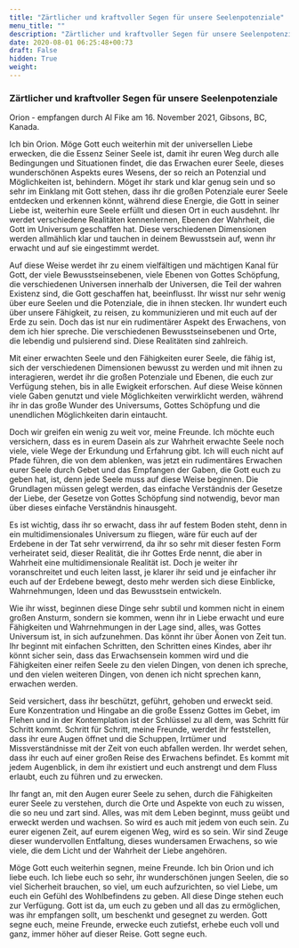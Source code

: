 ```yaml
---
title: "Zärtlicher und kraftvoller Segen für unsere Seelenpotenziale"
menu_title: ""
description: "Zärtlicher und kraftvoller Segen für unsere Seelenpotenziale"
date: 2020-08-01 06:25:48+00:73
draft: False
hidden: True
weight:
---
```

### Zärtlicher und kraftvoller Segen für unsere Seelenpotenziale

Orion - empfangen durch Al Fike am 16. November 2021, Gibsons, BC, Kanada.

Ich bin Orion. Möge Gott euch weiterhin mit der universellen Liebe erwecken, die die Essenz Seiner Seele ist, damit ihr euren Weg durch alle Bedingungen und Situationen findet, die das Erwachen eurer Seele, dieses wunderschönen Aspekts eures Wesens, der so reich an Potenzial und Möglichkeiten ist, behindern. Möget ihr stark und klar genug sein und so sehr im Einklang mit Gott stehen, dass ihr die großen Potenziale eurer Seele entdecken und erkennen könnt, während diese Energie, die Gott in seiner Liebe ist, weiterhin eure Seele erfüllt und diesen Ort in euch ausdehnt. Ihr werdet verschiedene Realitäten kennenlernen, Ebenen der Wahrheit, die Gott im Universum geschaffen hat. Diese verschiedenen Dimensionen werden allmählich klar und tauchen in deinem Bewusstsein auf, wenn ihr erwacht und auf sie eingestimmt werdet.

Auf diese Weise werdet ihr zu einem vielfältigen und mächtigen Kanal für Gott, der viele Bewusstseinsebenen, viele Ebenen von Gottes Schöpfung, die verschiedenen Universen innerhalb der Universen, die Teil der wahren Existenz sind, die Gott geschaffen hat, beeinflusst. Ihr wisst nur sehr wenig über eure Seelen und die Potenziale, die in ihnen stecken. Ihr wundert euch über unsere Fähigkeit, zu reisen, zu kommunizieren und mit euch auf der Erde zu sein. Doch das ist nur ein rudimentärer Aspekt des Erwachens, von dem ich hier spreche. Die verschiedenen Bewusstseinsebenen und Orte, die lebendig und pulsierend sind. Diese Realitäten sind zahlreich.

Mit einer erwachten Seele und den Fähigkeiten eurer Seele, die fähig ist, sich der verschiedenen Dimensionen bewusst zu werden und mit ihnen zu interagieren, werdet ihr die großen Potenziale und Ebenen, die euch zur Verfügung stehen, bis in alle Ewigkeit erforschen. Auf diese Weise können viele Gaben genutzt und viele Möglichkeiten verwirklicht werden, während ihr in das große Wunder des Universums, Gottes Schöpfung und die unendlichen Möglichkeiten darin eintaucht.

Doch wir greifen ein wenig zu weit vor, meine Freunde. Ich möchte euch versichern, dass es in eurem Dasein als zur Wahrheit erwachte Seele noch viele, viele Wege der Erkundung und Erfahrung gibt. Ich will euch nicht auf Pfade führen, die von dem ablenken, was jetzt ein rudimentäres Erwachen eurer Seele durch Gebet und das Empfangen der Gaben, die Gott euch zu geben hat, ist, denn jede Seele muss auf diese Weise beginnen. Die Grundlagen müssen gelegt werden, das einfache Verständnis der Gesetze der Liebe, der Gesetze von Gottes Schöpfung sind notwendig, bevor man über dieses einfache Verständnis hinausgeht.

Es ist wichtig, dass ihr so erwacht, dass ihr auf festem Boden steht, denn in ein multidimensionales Universum zu fliegen, wäre für euch auf der Erdebene in der Tat sehr verwirrend, da ihr so sehr mit dieser festen Form verheiratet seid, dieser Realität, die ihr Gottes Erde nennt, die aber in Wahrheit eine multidimensionale Realität ist. Doch je weiter ihr voranschreitet und euch leiten lasst, je klarer ihr seid und je einfacher ihr euch auf der Erdebene bewegt, desto mehr werden sich diese Einblicke, Wahrnehmungen, Ideen und das Bewusstsein entwickeln.

Wie ihr wisst, beginnen diese Dinge sehr subtil und kommen nicht in einem großen Ansturm, sondern sie kommen, wenn ihr in Liebe erwacht und eure Fähigkeiten und Wahrnehmungen in der Lage sind, alles, was Gottes Universum ist, in sich aufzunehmen. Das könnt ihr über Äonen von Zeit tun. Ihr beginnt mit einfachen Schritten, den Schritten eines Kindes, aber ihr könnt sicher sein, dass das Erwachsensein kommen wird und die Fähigkeiten einer reifen Seele zu den vielen Dingen, von denen ich spreche, und den vielen weiteren Dingen, von denen ich nicht sprechen kann, erwachen werden.

Seid versichert, dass ihr beschützt, geführt, gehoben und erweckt seid. Eure Konzentration und Hingabe an die große Essenz Gottes im Gebet, im Flehen und in der Kontemplation ist der Schlüssel zu all dem, was Schritt für Schritt kommt. Schritt für Schritt, meine Freunde, werdet ihr feststellen, dass ihr eure Augen öffnet und die Schuppen, Irrtümer und Missverständnisse mit der Zeit von euch abfallen werden. Ihr werdet sehen, dass ihr euch auf einer großen Reise des Erwachens befindet. Es kommt mit jedem Augenblick, in dem ihr existiert und euch anstrengt und dem Fluss erlaubt, euch zu führen und zu erwecken.

Ihr fangt an, mit den Augen eurer Seele zu sehen, durch die Fähigkeiten eurer Seele zu verstehen, durch die Orte und Aspekte von euch zu wissen, die so neu und zart sind. Alles, was mit dem Leben beginnt, muss geübt und erweckt werden und wachsen. So wird es auch mit jedem von euch sein. Zu eurer eigenen Zeit, auf eurem eigenen Weg, wird es so sein. Wir sind Zeuge dieser wundervollen Entfaltung, dieses wundersamen Erwachens, so wie viele, die dem Licht und der Wahrheit der Liebe angehören.

Möge Gott euch weiterhin segnen, meine Freunde. Ich bin Orion und ich liebe euch. Ich liebe euch so sehr, ihr wunderschönen jungen Seelen, die so viel Sicherheit brauchen, so viel, um euch aufzurichten, so viel Liebe, um euch ein Gefühl des Wohlbefindens zu geben. All diese Dinge stehen euch zur Verfügung. Gott ist da, um euch zu geben und all das zu ermöglichen, was ihr empfangen sollt, um beschenkt und gesegnet zu werden. Gott segne euch, meine Freunde, erwecke euch zutiefst, erhebe euch voll und ganz, immer höher auf dieser Reise. Gott segne euch.
